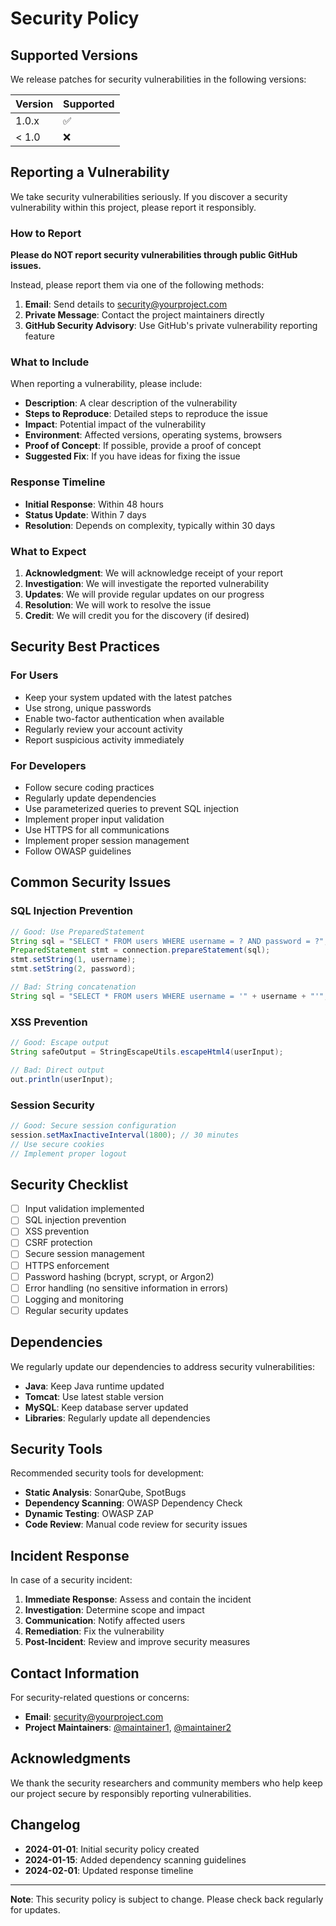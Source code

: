# Security Policy

## Supported Versions

We release patches for security vulnerabilities in the following versions:

| Version | Supported          |
| ------- | ------------------ |
| 1.0.x   | :white_check_mark: |
| < 1.0   | :x:                |

## Reporting a Vulnerability

We take security vulnerabilities seriously. If you discover a security vulnerability within this project, please report it responsibly.

### How to Report

**Please do NOT report security vulnerabilities through public GitHub issues.**

Instead, please report them via one of the following methods:

1. **Email**: Send details to [security@yourproject.com](mailto:security@yourproject.com)
2. **Private Message**: Contact the project maintainers directly
3. **GitHub Security Advisory**: Use GitHub's private vulnerability reporting feature

### What to Include

When reporting a vulnerability, please include:

- **Description**: A clear description of the vulnerability
- **Steps to Reproduce**: Detailed steps to reproduce the issue
- **Impact**: Potential impact of the vulnerability
- **Environment**: Affected versions, operating systems, browsers
- **Proof of Concept**: If possible, provide a proof of concept
- **Suggested Fix**: If you have ideas for fixing the issue

### Response Timeline

- **Initial Response**: Within 48 hours
- **Status Update**: Within 7 days
- **Resolution**: Depends on complexity, typically within 30 days

### What to Expect

1. **Acknowledgment**: We will acknowledge receipt of your report
2. **Investigation**: We will investigate the reported vulnerability
3. **Updates**: We will provide regular updates on our progress
4. **Resolution**: We will work to resolve the issue
5. **Credit**: We will credit you for the discovery (if desired)

## Security Best Practices

### For Users

- Keep your system updated with the latest patches
- Use strong, unique passwords
- Enable two-factor authentication when available
- Regularly review your account activity
- Report suspicious activity immediately

### For Developers

- Follow secure coding practices
- Regularly update dependencies
- Use parameterized queries to prevent SQL injection
- Implement proper input validation
- Use HTTPS for all communications
- Implement proper session management
- Follow OWASP guidelines

## Common Security Issues

### SQL Injection Prevention

```java
// Good: Use PreparedStatement
String sql = "SELECT * FROM users WHERE username = ? AND password = ?";
PreparedStatement stmt = connection.prepareStatement(sql);
stmt.setString(1, username);
stmt.setString(2, password);

// Bad: String concatenation
String sql = "SELECT * FROM users WHERE username = '" + username + "'";
```

### XSS Prevention

```java
// Good: Escape output
String safeOutput = StringEscapeUtils.escapeHtml4(userInput);

// Bad: Direct output
out.println(userInput);
```

### Session Security

```java
// Good: Secure session configuration
session.setMaxInactiveInterval(1800); // 30 minutes
// Use secure cookies
// Implement proper logout
```

## Security Checklist

- [ ] Input validation implemented
- [ ] SQL injection prevention
- [ ] XSS prevention
- [ ] CSRF protection
- [ ] Secure session management
- [ ] HTTPS enforcement
- [ ] Password hashing (bcrypt, scrypt, or Argon2)
- [ ] Error handling (no sensitive information in errors)
- [ ] Logging and monitoring
- [ ] Regular security updates

## Dependencies

We regularly update our dependencies to address security vulnerabilities:

- **Java**: Keep Java runtime updated
- **Tomcat**: Use latest stable version
- **MySQL**: Keep database server updated
- **Libraries**: Regularly update all dependencies

## Security Tools

Recommended security tools for development:

- **Static Analysis**: SonarQube, SpotBugs
- **Dependency Scanning**: OWASP Dependency Check
- **Dynamic Testing**: OWASP ZAP
- **Code Review**: Manual code review for security issues

## Incident Response

In case of a security incident:

1. **Immediate Response**: Assess and contain the incident
2. **Investigation**: Determine scope and impact
3. **Communication**: Notify affected users
4. **Remediation**: Fix the vulnerability
5. **Post-Incident**: Review and improve security measures

## Contact Information

For security-related questions or concerns:

- **Email**: [security@yourproject.com](mailto:security@yourproject.com)
- **Project Maintainers**: [@maintainer1](https://github.com/maintainer1), [@maintainer2](https://github.com/maintainer2)

## Acknowledgments

We thank the security researchers and community members who help keep our project secure by responsibly reporting vulnerabilities.

## Changelog

- **2024-01-01**: Initial security policy created
- **2024-01-15**: Added dependency scanning guidelines
- **2024-02-01**: Updated response timeline

---

**Note**: This security policy is subject to change. Please check back regularly for updates.
